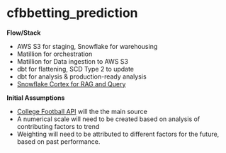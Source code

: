 # cfbbetting_prediction

**Flow/Stack**
- AWS S3 for staging, Snowflake for warehousing
- Matillion for orchestration
- Matillion for Data ingestion to AWS S3 
- dbt for flattening, SCD Type 2 to update
- dbt for analysis & production-ready analysis
- [Snowflake Cortex for RAG and Query](https://quickstarts.snowflake.com/guide/ask_questions_to_your_own_documents_with_snowflake_cortex_search/#0)

**Initial Assumptions**
- [College Football API](https://api.collegefootballdata.com/api/docs/?url=/api-docs.json) will the the main source
- A numerical scale will need to be created based on analysis of contributing factors to trend
- Weighting will need to be attributed to different factors for the future, based on past performance.
